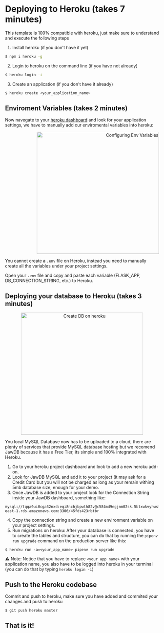 # Deploying to Heroku (takes 7 minutes)

This template is 100% compatible with heroku, just make sure to understand and execute the following steps

1. Install heroku (if you don't have it yet)
```sh
$ npm i heroku -g
```

2. Login to heroku on the command line (if you have not already)
```sh
$ heroku login -i
```

3. Create an application (if you don't have it already)
```sh
$ heroku create <your_application_name>
```

## Enviroment Variables (takes 2 minutes)

Now navegate to your [heroku dashboard](https://dashboard.heroku.com/apps) and look for your application settings, we have to manually add our enviromental variables into heroku:

<p align="right">
<img width="400px" alt="Configuring Env Variables" src="https://github.com/4GeeksAcademy/flask-rest-hello/blob/master/docs/assets/env_variables.gif?raw=true" />
</p>

You cannot create a `.env` file on Heroku, instead you need to manually create all the variables under your project settings.

Open your `.env` file and copy and paste each variable (FLASK_APP, DB_CONNECTION_STRING, etc.) to Heroku.


## Deploying your database to Heroku (takes 3 minutes)

<p align="center">
<img width="400px" alt="Create DB on heroku" src="https://github.com/4GeeksAcademy/flask-rest-hello/blob/master/docs/assets/db_config.gif?raw=true" />
</p>

You local MySQL Database now has to be uploaded to a cloud, there are plenty of services that provide MySQL database hosting but we recomend JawDB because it has a Free Tier, its simple and 100% integrated with Heroku.

1. Go to your heroku project dashboard and look to add a new heroku add-on.
2. Look for JawDB MySQL and add it to your project (it may ask for a Credit Card but you will not be charged as long as your remain withing 5mb database size, enough for your demo.
3. Once JawDB is added to your project look for the Connection String inside your JawDB dashboard, something like:
```
mysql://tqqa0ui0cga32nxd:eqi8nchjbpwth82v@c584md9egjnm02sk.5btxwkvyhwsf.us-east-1.rds.amazonaws.com:3306/45fds423rbtbr
```
4. Copy the connection string and create a new environment variable on your project settings.
5. Run migrations on heroku: After your database is connected, you have to create the tables and structure, you can do that by running the `pipenv run upgrade` command on the production server like this:
```
$ heroku run -a=<your_app_name> pipenv run upgrade
```
:warning: Note: Notice that you have to replace `<your app name>` with your application name, you also have to be logged into heroku in your terminal (you can do that by typing `heroku login -i`)

## Push to the Heroku codebase

Commit and push to heroku, make sure you have added and commited your changes and push to heroku
```sh
$ git push heroku master
```

## That is it!

